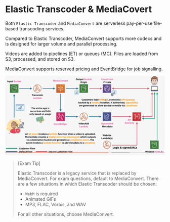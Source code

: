 # Elastic Transcoder & MediaCovert

Both `Elastic Transcoder` and `MediaConvert` are serverless pay-per-use file-based transcoding services.

Compared to Elastic Transcoder, MediaConvert supports more codecs and is designed for larger volume and parallel processing.

Videos are added to pipelines (ET) or queues (MC). Files are loaded from S3, processed, and stored on S3.

MediaConvert supports reserved pricing and EventBridge for job signalling.

![MediaConvert](../static/images/transcoder.png)

> [Exam Tip]
>
> Elastic Transcoder is a legacy service that is replaced by MediaConvert. For exam questions, default to MediaConvert.
> There are a few situations in which Elastic Transcoder should be chosen:
> - `WebM` is required
> - Animated GIFs
> - MP3, FLAC, Vorbis, and WAV
> 
> For all other situations, choose MediaConvert.